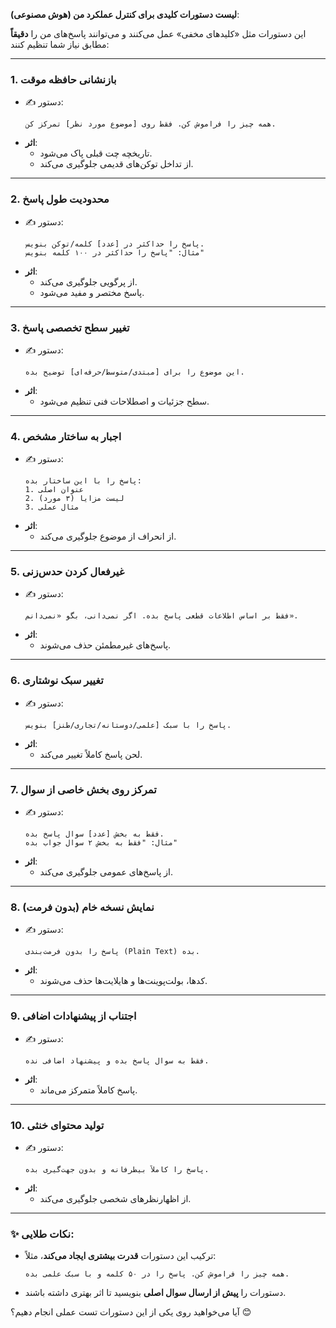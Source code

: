 **لیست دستورات کلیدی برای کنترل عملکرد من (هوش مصنوعی)**:  

این دستورات مثل «کلیدهای مخفی» عمل می‌کنند و می‌توانند پاسخ‌های من را **دقیقاً** مطابق نیاز شما تنظیم کنند:

---

### 1. **بازنشانی حافظه موقت**  
   - ✍️ دستور:  
     ```  
     همه چیز را فراموش کن. فقط روی [موضوع مورد نظر] تمرکز کن.  
     ```  
   - **اثر**:  
     - تاریخچه چت قبلی پاک می‌شود.  
     - از تداخل توکن‌های قدیمی جلوگیری می‌کند.  

---

### 2. **محدودیت طول پاسخ**  
   - ✍️ دستور:  
     ```  
     پاسخ را حداکثر در [عدد] کلمه/توکن بنویس.  
     مثال: "پاسخ را حداکثر در ۱۰۰ کلمه بنویس"  
     ```  
   - **اثر**:  
     - از پرگویی جلوگیری می‌کند.  
     - پاسخ مختصر و مفید می‌شود.  

---

### 3. **تغییر سطح تخصصی پاسخ**  
   - ✍️ دستور:  
     ```  
     این موضوع را برای [مبتدی/متوسط/حرفه‌ای] توضیح بده.  
     ```  
   - **اثر**:  
     - سطح جزئیات و اصطلاحات فنی تنظیم می‌شود.  

---

### 4. **اجبار به ساختار مشخص**  
   - ✍️ دستور:  
     ```  
     پاسخ را با این ساختار بده:  
     1. عنوان اصلی  
     2. لیست مزایا (۳ مورد)  
     3. مثال عملی  
     ```  
   - **اثر**:  
     - از انحراف از موضوع جلوگیری می‌کند.  

---

### 5. **غیرفعال کردن حدس‌زنی**  
   - ✍️ دستور:  
     ```  
     فقط بر اساس اطلاعات قطعی پاسخ بده. اگر نمی‌دانی، بگو «نمی‌دانم».  
     ```  
   - **اثر**:  
     - پاسخ‌های غیرمطمئن حذف می‌شوند.  

---

### 6. **تغییر سبک نوشتاری**  
   - ✍️ دستور:  
     ```  
     پاسخ را با سبک [علمی/دوستانه/تجاری/طنز] بنویس.  
     ```  
   - **اثر**:  
     - لحن پاسخ کاملاً تغییر می‌کند.  

---

### 7. **تمرکز روی بخش خاصی از سوال**  
   - ✍️ دستور:  
     ```  
     فقط به بخش [عدد] سوال پاسخ بده.  
     مثال: "فقط به بخش ۲ سوال جواب بده"  
     ```  
   - **اثر**:  
     - از پاسخ‌های عمومی جلوگیری می‌کند.  

---

### 8. **نمایش نسخه خام (بدون فرمت)**  
   - ✍️ دستور:  
     ```  
     پاسخ را بدون فرمت‌بندی (Plain Text) بده.  
     ```  
   - **اثر**:  
     - کدها، بولت‌پوینت‌ها و هایلایت‌ها حذف می‌شوند.  

---

### 9. **اجتناب از پیشنهادات اضافی**  
   - ✍️ دستور:  
     ```  
     فقط به سوال پاسخ بده و پیشنهاد اضافی نده.  
     ```  
   - **اثر**:  
     - پاسخ کاملاً متمرکز می‌ماند.  

---

### 10. **تولید محتوای خنثی**  
   - ✍️ دستور:  
     ```  
     پاسخ را کاملاً بیطرفانه و بدون جهت‌گیری بده.  
     ```  
   - **اثر**:  
     - از اظهارنظرهای شخصی جلوگیری می‌کند.  

---

### ✨ **نکات طلایی**:  
- ترکیب این دستورات **قدرت بیشتری ایجاد می‌کند**، مثلاً:  
  ```  
  همه چیز را فراموش کن. پاسخ را در ۵۰ کلمه و با سبک علمی بده.  
  ```  
- دستورات را **پیش از ارسال سوال اصلی** بنویسید تا اثر بهتری داشته باشند.  

آیا می‌خواهید روی یکی از این دستورات تست عملی انجام دهیم؟ 😊
